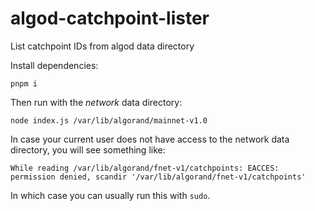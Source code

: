 # algod-catchpoint-lister

List catchpoint IDs from algod data directory

Install dependencies:

`pnpm i`

Then run with the _network_ data directory:

`node index.js /var/lib/algorand/mainnet-v1.0`

In case your current user does not have access to the network data directory, you will see something like:

`While reading /var/lib/algorand/fnet-v1/catchpoints: EACCES: permission denied, scandir '/var/lib/algorand/fnet-v1/catchpoints'`

In which case you can usually run this with `sudo`.
